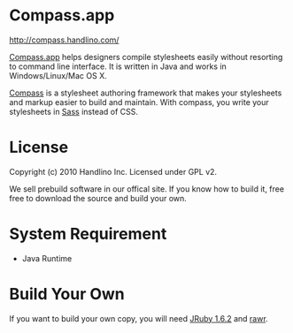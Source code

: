 # Compass.app

http://compass.handlino.com/

[Compass.app](http://compass.handlino.com/) helps designers compile stylesheets easily without resorting to command line interface. It is written in Java and works in Windows/Linux/Mac OS X.

[Compass](http://compass-style.org/) is a stylesheet authoring framework that makes your stylesheets and markup easier to build and maintain. With compass, you write your stylesheets in [Sass](http://sass-lang.com/) instead of CSS.

# License

Copyright (c) 2010 Handlino Inc.
Licensed under GPL v2.

We sell prebuild software in our offical site. If you know how to build it, free free to download the source and build your own.

# System Requirement

* Java Runtime

# Build Your Own

If you want to build your own copy, you will need [JRuby 1.6.2](http://jruby.org/) and [rawr](http://rawr.rubyforge.org/).
